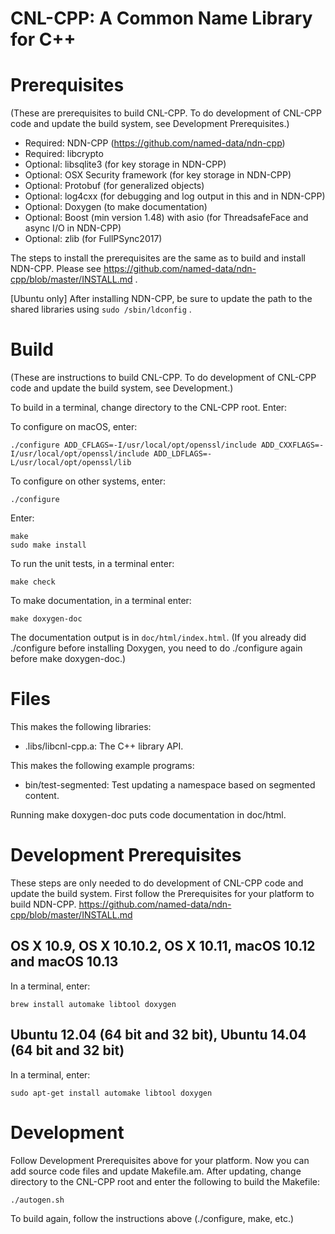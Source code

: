 CNL-CPP: A Common Name Library for C++
======================================

Prerequisites
=============
(These are prerequisites to build CNL-CPP.  To do development of CNL-CPP code
and update the build system, see Development Prerequisites.)

* Required: NDN-CPP (https://github.com/named-data/ndn-cpp)
* Required: libcrypto
* Optional: libsqlite3 (for key storage in NDN-CPP)
* Optional: OSX Security framework (for key storage in NDN-CPP)
* Optional: Protobuf (for generalized objects)
* Optional: log4cxx (for debugging and log output in this and in NDN-CPP)
* Optional: Doxygen (to make documentation)
* Optional: Boost (min version 1.48) with asio (for ThreadsafeFace and async I/O in NDN-CPP)
* Optional: zlib (for FullPSync2017)

The steps to install the prerequisites are the same as to build and install NDN-CPP.
Please see https://github.com/named-data/ndn-cpp/blob/master/INSTALL.md .

[Ubuntu only] After installing NDN-CPP, be sure to update the path to the
shared libraries using `sudo /sbin/ldconfig` .

Build
=====
(These are instructions to build CNL-CPP. To do development of CNL-CPP code and update the build system, see Development.)

To build in a terminal, change directory to the CNL-CPP root. Enter:

To configure on macOS, enter:

    ./configure ADD_CFLAGS=-I/usr/local/opt/openssl/include ADD_CXXFLAGS=-I/usr/local/opt/openssl/include ADD_LDFLAGS=-L/usr/local/opt/openssl/lib

To configure on other systems, enter:

    ./configure

Enter:

    make
    sudo make install

To run the unit tests, in a terminal enter:

    make check

To make documentation, in a terminal enter:

    make doxygen-doc

The documentation output is in `doc/html/index.html`. (If you already did ./configure
before installing Doxygen, you need to do ./configure again before make doxygen-doc.)

Files
=====
This makes the following libraries:

* .libs/libcnl-cpp.a: The C++ library API.

This makes the following example programs:

* bin/test-segmented: Test updating a namespace based on segmented content.

Running make doxygen-doc puts code documentation in doc/html.

Development Prerequisites
=========================
These steps are only needed to do development of CNL-CPP code and update the build system.
First follow the Prerequisites for your platform to build NDN-CPP.
https://github.com/named-data/ndn-cpp/blob/master/INSTALL.md

## OS X 10.9, OS X 10.10.2, OS X 10.11, macOS 10.12 and macOS 10.13
In a terminal, enter:

    brew install automake libtool doxygen

## Ubuntu 12.04 (64 bit and 32 bit), Ubuntu 14.04 (64 bit and 32 bit)
In a terminal, enter:

    sudo apt-get install automake libtool doxygen

Development
===========
Follow Development Prerequisites above for your platform.
Now you can add source code files and update Makefile.am.
After updating, change directory to the CNL-CPP root and enter the following to build the Makefile:

    ./autogen.sh

To build again, follow the instructions above (./configure, make, etc.)
